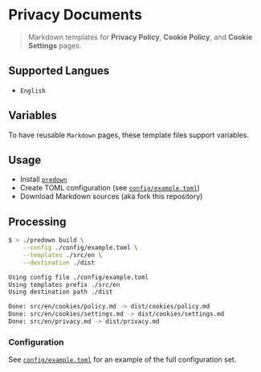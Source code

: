 # Privacy Documents

> Markdown templates for **Privacy Policy**, **Cookie Policy**, and **Cookie Settings** pages.

## Supported Langues

* `English`

## Variables

To have reusable `Markdown` pages, these template files support variables.

## Usage

 * Install [`predown`](https://github.com/sbstjn/predown)
 * Create TOML configuration (see [`config/example.toml`](config/example.toml))
 * Download Markdown sources (aka fork this repository)

## Processing

```bash
$ > ./predown build \
    --config ./config/example.toml \
    --templates ./src/en \
    --destination ./dist

Using config file ./config/example.toml
Using templates prefix ./src/en
Using destination path ./dist

Done: src/en/cookies/policy.md -> dist/cookies/policy.md
Done: src/en/cookies/settings.md -> dist/cookies/settings.md
Done: src/en/privacy.md -> dist/privacy.md
````

### Configuration

See [`config/example.toml`](config/example.toml) for an example of the full configuration set.

